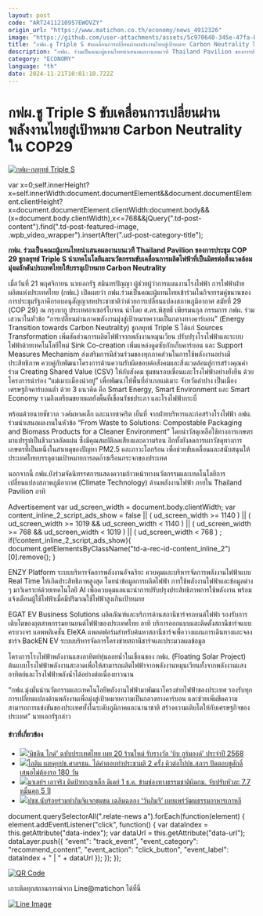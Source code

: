```yaml
---
layout: post
code: "ART2411210957EWOVZY"
origin_url: "https://www.matichon.co.th/economy/news_4912326"
image: "https://github.com/user-attachments/assets/5c970640-345e-47fa-bd95-181e88362785"
title: "กฟผ.ชู Triple S ขับเคลื่อนการเปลี่ยนผ่านพลังงานไทยสู่เป้าหมาย Carbon Neutrality ใน COP29"
description: "กฟผ. ร่วมเป็นคณะผู้แทนไทยนำเสนอผลงานบนเวที Thailand Pavilion ของการประชุม COP 29 ชูกลยุทธ์ Triple S"
category: "ECONOMY"
language: "th"
date: 2024-11-21T10:01:10.722Z
---
```


# กฟผ.ชู Triple S ขับเคลื่อนการเปลี่ยนผ่านพลังงานไทยสู่เป้าหมาย Carbon Neutrality ใน COP29

[![](https://www.matichon.co.th/wp-content/uploads/2024/11/กฟผ-กลยุทธ์-Triple-S.jpg "กฟผ-กลยุทธ์ Triple S")](https://www.matichon.co.th/wp-content/uploads/2024/11/กฟผ-กลยุทธ์-Triple-S.jpg)

var x=0;self.innerHeight?x=self.innerWidth:document.documentElement&&document.documentElement.clientHeight?x=document.documentElement.clientWidth:document.body&&(x=document.body.clientWidth),x<=768&&jQuery(".td-post-content").find(".td-post-featured-image, .wpb\_video\_wrapper").insertAfter(".ud-post-category-title");

**กฟผ. ร่วมเป็นคณะผู้แทนไทยนำเสนอผลงานบนเวที Thailand Pavilion ของการประชุม COP 29 ชูกลยุทธ์ Triple S นำเทคโนโลยีและนวัตกรรมขับเคลื่อนการผลิตไฟฟ้าที่เป็นมิตรต่อสิ่งแวดล้อม มุ่งผลักดันประเทศไทยให้บรรลุเป้าหมาย Carbon Neutrality**

เมื่อวันที่ 21 พฤศจิกายน นายเอกรัฐ สมินทรปัญญา ผู้ช่วยผู้ว่าการแผนงานโรงไฟฟ้า การไฟฟ้าฝ่ายผลิตแห่งประเทศไทย (กฟผ.) เปิดเผยว่า กฟผ.ร่วมเป็นคณะผู้แทนไทยเข้าร่วมในกิจกรรมคู่ขนานของการประชุมรัฐภาคีกรอบอนุสัญญาสหประชาชาติว่าด้วยการเปลี่ยนแปลงสภาพภูมิอากาศ สมัยที่ 29 (COP 29) ณ กรุงบากู ประเทศอาเซอร์ไบจาน นำโดย ศ.ดร.พิสุทธิ์ เพียรมนกุล กรรมการ กฟผ. ร่วมเสวนาในหัวข้อ “การเปลี่ยนผ่านภาคพลังงานมุ่งสู่เป้าหมายความเป็นกลางทางคาร์บอน” (Energy Transition towards Carbon Neutrality) ชูกลยุทธ์ Triple S ได้แก่ Sources Transformation เพิ่มสัดส่วนการผลิตไฟฟ้าจากพลังงานหมุนเวียน ปรับปรุงโรงไฟฟ้าและระบบไฟฟ้าด้วยเทคโนโลยีใหม่ Sink Co-creation เพิ่มแหล่งดูดซับกักเก็บคาร์บอน และ Support Measures Mechanism ส่งเสริมการมีส่วนร่วมของทุกภาคส่วนในการใช้พลังงานอย่างมีประสิทธิภาพ ควบคู่กับพัฒนาโครงการด้านความรับผิดชอบต่อสังคมและสิ่งแวดล้อมสู่การสร้างคุณค่าร่วม Creating Shared Value (CSV) ให้กับสังคม ชุมชนรอบเขื่อนและโรงไฟฟ้าอย่างยั่งยืน ด้วยโครงการนำร่อง “แม่เมาะเมืองน่าอยู่” เพื่อพัฒนาให้พื้นที่อำเภอแม่เมาะ จังหวัดลำปาง เป็นเมืองเศรษฐกิจคาร์บอนต่ำ ด้วย 3 แนวคิด คือ Smart Energy, Smart Environment และ Smart Economy รวมถึงเตรียมขยายผลยังพื้นที่เขื่อนรัชชประภา และโรงไฟฟ้ากระบี่

พร้อมด้วยนายชัชวาล วงศ์มหาดเล็ก และนายชาคริต เย็นที่ จากฝ่ายบริหารและก่อสร้างโรงไฟฟ้า กฟผ. ร่วมนำเสนอผลงานในหัวข้อ “From Waste to Solutions: Compostable Packaging and Biomass Products for a Cleaner Environment” โดยนำวัสดุเหลือใช้ทางการเกษตรมาแปรรูปเป็นชีวมวลอัดแผ่น ซึ่งมีคุณสมบัติลดเสียงและความร้อน อีกทั้งยังลดการเผาวัสดุทางการเกษตรที่เป็นหนึ่งในสาเหตุของปัญหา PM2.5 และภาวะโลกร้อน เพื่อช่วยขับเคลื่อนและสนับสนุนให้ประเทศไทยบรรลุตามเป้าหมายการลดก๊าซเรือนกระจกของประเทศ

นอกจากนี้ กฟผ.ยังร่วมจัดนิทรรศการแสดงความก้าวหน้าทางนวัตกรรมและเทคโนโลยีการเปลี่ยนแปลงสภาพภูมิอากาศ (Climate Technology) ด้านพลังงานไฟฟ้า ภายใน Thailand Pavilion อาทิ

Advertisement var ud\_screen\_width = document.body.clientWidth; var content\_inline\_2\_script\_ads\_show = false || ( ud\_screen\_width >= 1140 ) || ( ud\_screen\_width >= 1019 && ud\_screen\_width < 1140 ) || ( ud\_screen\_width >= 768 && ud\_screen\_width < 1019 ) || ( ud\_screen\_width < 768 ) ; if(!content\_inline\_2\_script\_ads\_show){ document.getElementsByClassName("td-a-rec-id-content\_inline\_2")\[0\].remove(); }

ENZY Platform ระบบบริหารจัดการพลังงานอัจฉริยะ ควบคุมและบริหารจัดการพลังงานไฟฟ้าแบบ Real Time ให้เกิดประสิทธิภาพสูงสุด โดยนำข้อมูลการผลิตไฟฟ้า การใช้พลังงานไฟฟ้าและข้อมูลต่าง ๆ มาวิเคราะห์ด้วยเทคโนโลยี AI เพื่อควบคุมแลแนะนำการปรับปรุงประสิทธิภาพการใช้พลังงาน พร้อมแจ้งเตือนผู้ใช้ไฟฟ้าเมื่อมีปริมาณใช้ไฟฟ้าสูงเกินเป้าหมาย

EGAT EV Business Solutions ผลิตภัณฑ์และบริการด้านสถานีชาร์จรถยนต์ไฟฟ้า รองรับการเติบโตของอุตสาหกรรมยานยนต์ไฟฟ้าของประเทศไทย อาทิ บริการออกแบบและติดตั้งสถานีชาร์จแบบครบวงจร แอพพลิเคชั่น EleXA แพลตฟอร์มสำหรับค้นหาสถานีชาร์จเพื่อวางแผนการเดินทางและจองชาร์จ BackEN EV ระบบบริหารจัดการโครงข่ายสถานีชาร์จและประมวลผลข้อมูล

โครงการโรงไฟฟ้าพลังงานแสงอาทิตย์ทุ่นลอยน้ำในเขื่อนของ กฟผ. (Floating Solar Project) ต้นแบบโรงไฟฟ้าพลังงานสะอาดเพื่อให้สามารถผลิตไฟฟ้าจากพลังงานหมุนเวียนทั้งจากพลังงานแสงอาทิตย์และโรงไฟฟ้าพลังน้ำได้อย่างต่อเนื่องยาวนาน

“กฟผ.มุ่งมั่นนำนวัตกรรมและเทคโนโลยีพลังงานไฟฟ้ามาพัฒนาโครงข่ายไฟฟ้าของประเทศ รองรับทุกการเปลี่ยนแปลงด้านพลังงานเพื่อมุ่งสู่เป้าหมายความเป็นกลางทางคาร์บอน และช่วยเพิ่มขีดความสามารถการแข่งขันของประเทศทั้งในระดับภูมิภาคและนานาชาติ สร้างความเติบโตให้กับเศรษฐกิจของประเทศ” นายเอกรัฐกล่าว

#### ข่าวที่เกี่ยวข้อง

*   [![](https://www.matichon.co.th/wp-content/uploads/2024/11/728-275.jpg)‘มิชลิน ไกด์’ ฉบับประเทศไทย เผย 20 ร้านใหม่ รับรางวัล ‘บิบ กูร์มองด์’ ประจำปี 2568](https://www.matichon.co.th/lifestyle/food-travel/news_4912211)
*   [![](https://www.matichon.co.th/wp-content/uploads/2024/11/itim1-1.jpg)ไอติม เผยคุยปธ.ศาลรธน. ได้คำตอบทำประชามติ 2 ครั้ง คิวต่อไปปธ.สภาฯ ปัดตอบชูศักดิ์ เสนอไม่ต้องรอ 180 วัน](https://www.matichon.co.th/politics/news_4912230)
*   [![](https://www.matichon.co.th/wp-content/uploads/2024/11/m728-2.jpg)มาเลย์ฯ เอาจริง ติดป้ายกฎเหล็ก ดีเดย์ 1 ธ.ค. ข้ามช่องทางธรรมชาติผิดกม. จับปรับหัวละ 7.7 หมื่นคุก 5 ปี](https://www.matichon.co.th/region/news_4912305)
*   [![](https://www.matichon.co.th/wp-content/uploads/2024/11/นักเรียน-728.jpg)ปชช.นับร้อยร่วมทำกิมจิแจกชุมชน เฉลิมฉลอง ‘วันกิมจิ’ เผยแพร่วัฒนธรรมอาหารเกาหลี](https://www.matichon.co.th/foreign/news_4912258)

document.querySelectorAll(".relate-news a").forEach(function(element) { element.addEventListener("click", function() { var dataIndex = this.getAttribute("data-index"); var dataUrl = this.getAttribute("data-url"); dataLayer.push({ "event": "track\_event", "event\_category": "recommend\_content", "event\_action": "click\_button", "event\_label": dataIndex + " | " + dataUrl }); }); });

[![QR Code](https://www.matichon.co.th/wp-content/uploads/2023/07/wob1371z.jpg)](https://lin.ee/ht0nDxX)

เกาะติดทุกสถานการณ์จาก Line@matichon ได้ที่นี่

[![Line Image](https://www.matichon.co.th/wp-content/uploads/2023/07/th.png)](https://lin.ee/ht0nDxX)